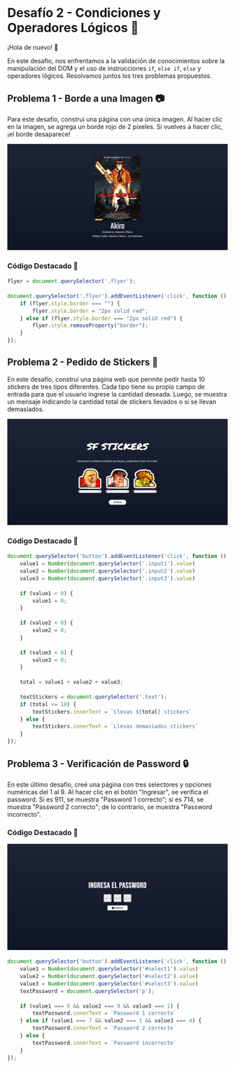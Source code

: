 # Desafío 2 - Condiciones y Operadores Lógicos 🚀

¡Hola de nuevo! 👋

En este desafío, nos enfrentamos a la validación de conocimientos sobre la manipulación del DOM y el uso de instrucciones `if`, `else if`, `else` y operadores lógicos. Resolvamos juntos los tres problemas propuestos.

## Problema 1 - Borde a una Imagen 📷

Para este desafío, construí una página con una única imagen. Al hacer clic en la imagen, se agrega un borde rojo de 2 píxeles. Si vuelves a hacer clic, ¡el borde desaparece!

![Captura de pantalla](./Screenshot-Borde.png)

### Código Destacado 🧩

```javascript
flyer = document.querySelector('.flyer');

document.querySelector('.flyer').addEventListener('click', function () {
    if (flyer.style.border === "") {
        flyer.style.border = "2px solid red";
    } else if (flyer.style.border === "2px solid red") {
        flyer.style.removeProperty("border");
    }
});
```

## Problema 2 - Pedido de Stickers 🎨

En este desafío, construí una página web que permite pedir hasta 10 stickers de tres tipos diferentes. Cada tipo tiene su propio campo de entrada para que el usuario ingrese la cantidad deseada. Luego, se muestra un mensaje indicando la cantidad total de stickers llevados o si se llevan demasiados.

![Captura de pantalla](./Screenshot-Stickers.png)

### Código Destacado 🧩

```javascript
document.querySelector('button').addEventListener('click', function () {
    value1 = Number(document.querySelector('.input1').value)
    value2 = Number(document.querySelector('.input2').value)
    value3 = Number(document.querySelector('.input3').value)

    if (value1 < 0) {
        value1 = 0;
    }

    if (value2 < 0) {
        value2 = 0;
    }

    if (value3 < 0) {
        value3 = 0;
    }

    total = value1 + value2 + value3;

    textStickers = document.querySelector('.text');
    if (total <= 10) {
        textStickers.innerText = `Llevas ${total} stickers`
    } else {
        textStickers.innerText = `Llevas demasiados stickers`
    }
});
```

## Problema 3 - Verificación de Password 🔒

En este último desafío, creé una página con tres selectores y opciones numéricas del 1 al 9. Al hacer clic en el botón "Ingresar", se verifica el password. Si es 911, se muestra "Password 1 correcto"; si es 714, se muestra "Password 2 correcto"; de lo contrario, se muestra "Password incorrecto".

### Código Destacado 🧩
![Captura de pantalla](./Screenshot-Password.png)

```javascript
document.querySelector('button').addEventListener('click', function () {
    value1 = Number(document.querySelector('#select1').value)
    value2 = Number(document.querySelector('#select2').value)
    value3 = Number(document.querySelector('#select3').value)
    textPassword = document.querySelector('p');

    if (value1 === 9 && value2 === 9 && value3 === 1) {
        textPassword.innerText = `Password 1 correcto`
    } else if (value1 === 7 && value2 === 1 && value3 === 4) {
        textPassword.innerText = `Password 2 correcto`
    } else {
        textPassword.innerText = `Password incorrecto`
    }
});

```